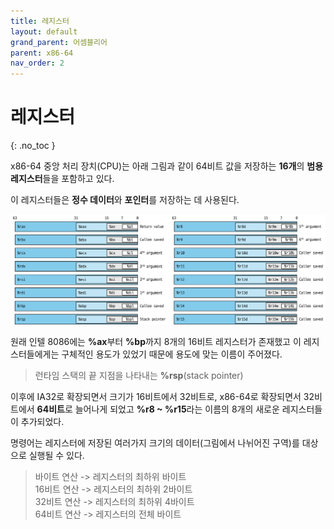 ```yaml
---
title: 레지스터
layout: default
grand_parent: 어셈블리어
parent: x86-64
nav_order: 2
---
```


# 레지스터
{: .no_toc }

x86-64 중앙 처리 장치(CPU)는 아래 그림과 같이 64비트 값을 저장하는 **16개**의 **범용 레지스터**들을 포함하고 있다.

이 레지스터들은 **정수 데이터**와 **포인터**를 저장하는 데 사용된다.

[![](../../../assets/images/registers.png)](../../../assets/images/registers.png)

원래 인텔 8086에는 **%ax**부터 **%bp**까지 8개의 16비트 레지스터가 존재했고 이 레지스터들에게는 구체적인 용도가 있었기 때문에 용도에 맞는 이름이 주어졌다.
> 런타임 스택의 끝 지점을 나타내는 **%rsp**(stack pointer)

이후에 IA32로 확장되면서 크기가 16비트에서 32비트로, x86-64로 확장되면서 32비트에서 **64비트**로 늘어나게 되었고 **%r8 ~ %r15**라는 이름의 8개의 새로운 레지스터들이 추가되었다.

명령어는 레지스터에 저장된 여러가지 크기의 데이터(그림에서 나뉘어진 구역)를 대상으로 실행될 수 있다.
> 바이트 연산 -> 레지스터의 최하위 바이트<br>
> 16비트 연산 -> 레지스터의 최하위 2바이트<br>
> 32비트 연산 -> 레지스터의 최하위 4바이트<br>
> 64비트 연산 -> 레지스터의 전체 바이트
